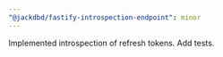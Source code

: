 ```yaml
---
"@jackdbd/fastify-introspection-endpoint": minor
---
```


Implemented introspection of refresh tokens. Add tests.
